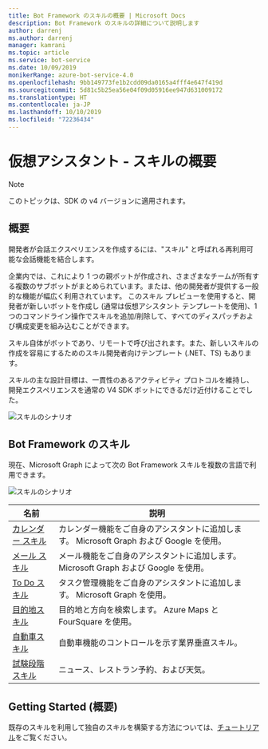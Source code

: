 ```yaml
---
title: Bot Framework のスキルの概要 | Microsoft Docs
description: Bot Framework のスキルの詳細について説明します
author: darrenj
ms.author: darrenj
manager: kamrani
ms.topic: article
ms.service: bot-service
ms.date: 10/09/2019
monikerRange: azure-bot-service-4.0
ms.openlocfilehash: 9bb149773fe1b2cdd09da0165a4fff4e647f419d
ms.sourcegitcommit: 5d81c5b25ea56e04f09d05916ee947d631009172
ms.translationtype: HT
ms.contentlocale: ja-JP
ms.lasthandoff: 10/10/2019
ms.locfileid: "72236434"
---
```

# <a name="virtual-assistant---skills-overview"></a>仮想アシスタント - スキルの概要

> [!NOTE]
> このトピックは、SDK の v4 バージョンに適用されます。 

## <a name="overview"></a>概要

開発者が会話エクスペリエンスを作成するには、"スキル" と呼ばれる再利用可能な会話機能を結合します。

企業内では、これにより 1 つの親ボットが作成され、さまざまなチームが所有する複数のサブボットがまとめられています。または、他の開発者が提供する一般的な機能が幅広く利用されています。 このスキル プレビューを使用すると、開発者が新しいボットを作成し (通常は仮想アシスタント テンプレートを使用)、1 つのコマンドライン操作でスキルを追加/削除して、すべてのディスパッチおよび構成変更を組み込むことができます。     

スキル自体がボットであり、リモートで呼び出されます。また、新しいスキルの作成を容易にするためのスキル開発者向けテンプレート (.NET、TS) もあります。

スキルの主な設計目標は、一貫性のあるアクティビティ プロトコルを維持し、開発エクスペリエンスを通常の V4 SDK ボットにできるだけ近付けることでした。 

![スキルのシナリオ](./media/enterprise-template/skills-scenarios.png)

## <a name="bot-framework-skills"></a>Bot Framework のスキル

現在、Microsoft Graph によって次の Bot Framework スキルを複数の言語で利用できます。

![スキルのシナリオ](./media/enterprise-template/skills-at-build.png)

| 名前 | 説明 |
| ---- | ----------- |
|[カレンダー スキル](https://aka.ms/bf-calendar-skill)|カレンダー機能をご自身のアシスタントに追加します。 Microsoft Graph および Google を使用。|
|[メール スキル](https://aka.ms/bf-email-skill)|メール機能をご自身のアシスタントに追加します。 Microsoft Graph および Google を使用。|
|[To Do スキル](https://aka.ms/bf-todo-skill)|タスク管理機能をご自身のアシスタントに追加します。 Microsoft Graph を使用。|
|[目的地スキル](https://aka.ms/bf-poi-skill)|目的地と方向を検索します。 Azure Maps と FourSquare を使用。|
|[自動車スキル](https://aka.ms/bf-auto-skill)|自動車機能のコントロールを示す業界垂直スキル。|
|[試験段階スキル](https://aka.ms/bf-experimental-skills)|ニュース、レストラン予約、および天気。|

## <a name="getting-started"></a>Getting Started (概要)

既存のスキルを利用して独自のスキルを構築する方法については、[チュートリアル](https://aka.ms/bfs-tutorials)をご覧ください。

